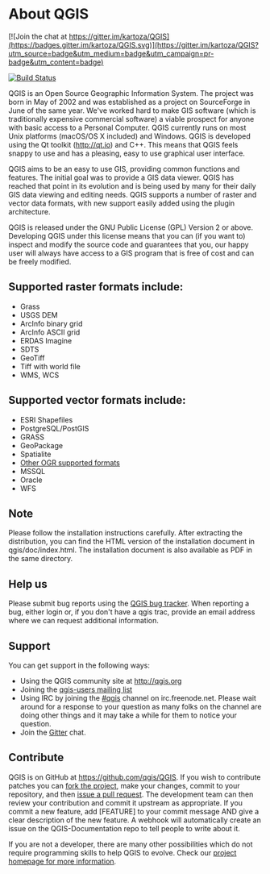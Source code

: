 # About QGIS

[![Join the chat at https://gitter.im/kartoza/QGIS](https://badges.gitter.im/kartoza/QGIS.svg)](https://gitter.im/kartoza/QGIS?utm_source=badge&utm_medium=badge&utm_campaign=pr-badge&utm_content=badge)

[![Build Status](https://travis-ci.org/qgis/QGIS.svg?branch=master)](https://travis-ci.org/qgis/QGIS)

QGIS is an Open Source Geographic Information System. The project was born in
May of 2002 and was established as a project on SourceForge in June of the same
year. We've worked hard to make GIS software (which is traditionally expensive
commercial software) a viable prospect for anyone with basic access to a
Personal Computer.  QGIS currently runs on most Unix platforms (macOS/OS X included)
and Windows. QGIS is developed using the Qt toolkit (http://qt.io) and C++.  This
means that QGIS feels snappy to use and has a pleasing, easy to use graphical
user interface.

QGIS aims to be an easy to use GIS, providing common functions and
features. The initial goal was to provide a GIS data viewer. QGIS has
reached that point in its evolution and is being used by many for their
daily GIS data viewing and editing needs. QGIS supports a number of raster
and vector data formats, with new support easily added using the plugin
architecture.

QGIS is released under the GNU Public License (GPL) Version 2 or above.
Developing QGIS under this license means that you can (if you want to) inspect
and modify the source code and guarantees that you, our happy user will always
have access to a GIS program that is free of cost and can be freely
modified.

## Supported raster formats include:

 * Grass
 * USGS DEM
 * ArcInfo binary grid
 * ArcInfo ASCII grid
 * ERDAS Imagine
 * SDTS
 * GeoTiff
 * Tiff with world file
 * WMS, WCS

## Supported vector formats include:

 * ESRI Shapefiles
 * PostgreSQL/PostGIS
 * GRASS
 * GeoPackage
 * Spatialite
 * [Other OGR supported formats](http://www.gdal.org/ogr_formats.html)
 * MSSQL
 * Oracle
 * WFS

## Note

Please follow the installation instructions carefully.
After extracting the distribution, you can find the HTML version of the
installation document in qgis/doc/index.html. The installation document is
also available as PDF in the same directory.

## Help us
Please submit bug reports using the [QGIS bug tracker](https://hub.qgis.org/).
When reporting a bug, either login or, if you don't have a qgis trac, provide
an email address where we can request additional information.

## Support
You can get support in the following ways:

 -  Using the QGIS community site at http://qgis.org 
 -  Joining the [qgis-users mailing list](https://lists.osgeo.org/mailman/listinfo/qgis-user)
 -  Using IRC by joining the [#qgis](http://webchat.freenode.net/?channels=#qgis) channel on irc.freenode.net.       Please wait around for a response to your question as many folks on the channel are doing other things and it may take a while for them to notice your question.
 -  Join the [Gitter](https://gitter.im/qgis/QGIS?utm_source=badge&utm_medium=badge&utm_campaign=pr-badge&utm_content=badge) chat.

## Contribute

QGIS is on GitHub at https://github.com/qgis/QGIS. If you wish to contribute
patches you can [fork the project](https://help.github.com/forking/), make your changes, commit to your
repository, and then [issue a pull request](http://help.github.com/pull-requests/). The development team can then
review your contribution and commit it upstream as appropriate.
If you commit a new feature, add [FEATURE] to your commit message AND give a clear description of the new feature. A webhook will automatically create an issue on the QGIS-Documentation repo to tell people to write about it.

If you are not a developer, there are many other possibilities which do not require programming skills to help QGIS to evolve. Check our [project homepage for more information](http://qgis.org/en/site/getinvolved/index.html).
